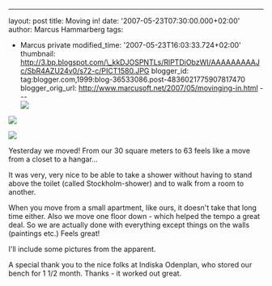 ---
layout: post
title: Moving in!
date: '2007-05-23T07:30:00.000+02:00'
author: Marcus Hammarberg
tags:
  - Marcus private
modified_time: '2007-05-23T16:03:33.724+02:00'
thumbnail: http://3.bp.blogspot.com/\_kkDJOSPNTLs/RlPTDiObzWI/AAAAAAAAAJc/SbR4AZU24v0/s72-c/PICT1580.JPG
blogger_id: tag:blogger.com,1999:blog-36533086.post-4836021775907817470
blogger_orig_url: http://www.marcusoft.net/2007/05/movinging-in.html ---
[<img
src="http://3.bp.blogspot.com/_kkDJOSPNTLs/RlPTDiObzWI/AAAAAAAAAJc/SbR4AZU24v0/s320/PICT1580.JPG"
id="BLOGGER_PHOTO_ID_5067626063402356066"
style="DISPLAY: block; MARGIN: 0px auto 10px; CURSOR: hand; TEXT-ALIGN: center"
data-border="0" />](http://3.bp.blogspot.com/_kkDJOSPNTLs/RlPTDiObzWI/AAAAAAAAAJc/SbR4AZU24v0/s1600-h/PICT1580.JPG)

<div>

[<img
src="http://2.bp.blogspot.com/_kkDJOSPNTLs/RlPS9SObzVI/AAAAAAAAAJU/1z-qPZxOQiA/s320/PICT1578.JPG"
id="BLOGGER_PHOTO_ID_5067625956028173650"
style="DISPLAY: block; MARGIN: 0px auto 10px; CURSOR: hand; TEXT-ALIGN: center"
data-border="0" />](http://2.bp.blogspot.com/_kkDJOSPNTLs/RlPS9SObzVI/AAAAAAAAAJU/1z-qPZxOQiA/s1600-h/PICT1578.JPG)


<div>

[<img
src="http://2.bp.blogspot.com/_kkDJOSPNTLs/RlPSzSObzUI/AAAAAAAAAJM/1ArcROyexY8/s320/PICT1577.JPG"
id="BLOGGER_PHOTO_ID_5067625784229481794"
style="DISPLAY: block; MARGIN: 0px auto 10px; CURSOR: hand; TEXT-ALIGN: center"
data-border="0" />](http://2.bp.blogspot.com/_kkDJOSPNTLs/RlPSzSObzUI/AAAAAAAAAJM/1ArcROyexY8/s1600-h/PICT1577.JPG)

<div>

<div>

Yesterday we moved! From our 30 square meters to 63 feels like a move
from a closet to a hangar...

</div>





<div>

It was very, very nice to be able to take a shower without having to
stand above the toilet (called Stockholm-shower) and to walk from a room
to another.

</div>





<div>

When you move from a small apartment, like ours, it doesn't take that
long time either. Also we move one floor down - which helped the tempo a
great deal. So we are actually done with everything except things on the
walls (paintings etc.) Feels great!

</div>



<div>

I'll include some pictures from the apparent.

</div>





<div>

A special thank you to the nice folks at Indiska Odenplan, who stored
our bench for 1 1/2 month. Thanks - it worked out great.

</div>

</div>

</div>

</div>
